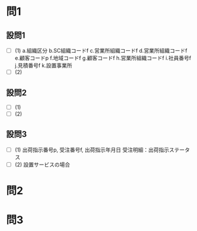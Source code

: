 # 問1

## 設問1

- [ ] (1)
a.組織区分
b.SC組織コードf
c.営業所組織コードf
d.営業所組織コードf
e.顧客コードp
f.地域コードf
g.顧客コードf
h.営業所組織コードf
i.社員番号f
j.見積番号f
k.設置事業所
- [ ] (2)

## 設問2

- [ ] (1)
- [ ] (2)

## 設問3

- [ ] (1)
出荷指示番号p, 受注番号f, 出荷指示年月日
受注明細：出荷指示ステータス
- [ ] (2)
設置サービスの場合

# 問2

# 問3

